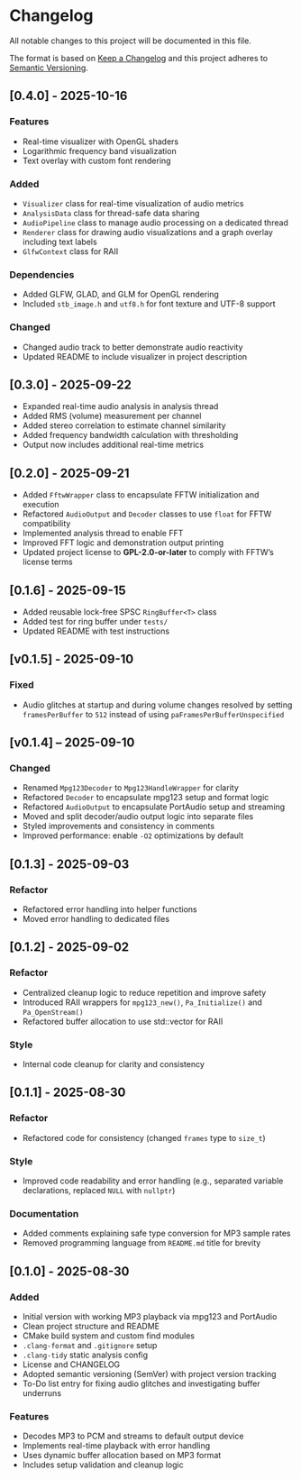 # Changelog

All notable changes to this project will be documented in this file.

The format is based on [Keep a Changelog](https://keepachangelog.com/en/1.0.0/) and this project adheres to [Semantic Versioning](https://semver.org/spec/v2.0.0.html).

## [0.4.0] - 2025-10-16
### Features
- Real-time visualizer with OpenGL shaders
- Logarithmic frequency band visualization
- Text overlay with custom font rendering

### Added
- `Visualizer` class for real-time visualization of audio metrics
- `AnalysisData` class for thread-safe data sharing
- `AudioPipeline` class to manage audio processing on a dedicated thread
- `Renderer` class for drawing audio visualizations and a graph overlay including text labels
- `GlfwContext` class for RAII

### Dependencies
- Added GLFW, GLAD, and GLM for OpenGL rendering
- Included `stb_image.h` and `utf8.h` for font texture and UTF-8 support

### Changed
- Changed audio track to better demonstrate audio reactivity
- Updated README to include visualizer in project description

## [0.3.0] - 2025-09-22
- Expanded real-time audio analysis in analysis thread
- Added RMS (volume) measurement per channel
- Added stereo correlation to estimate channel similarity
- Added frequency bandwidth calculation with thresholding
- Output now includes additional real-time metrics

## [0.2.0] - 2025-09-21
- Added `FftwWrapper` class to encapsulate FFTW initialization and execution
- Refactored `AudioOutput` and `Decoder` classes to use `float` for FFTW compatibility
- Implemented analysis thread to enable FFT
- Improved FFT logic and demonstration output printing
- Updated project license to **GPL-2.0-or-later** to comply with FFTW’s license terms

## [0.1.6] - 2025-09-15
- Added reusable lock-free SPSC `RingBuffer<T>` class
- Added test for ring buffer under `tests/`
- Updated README with test instructions

## [v0.1.5] - 2025-09-10
### Fixed
- Audio glitches at startup and during volume changes resolved by setting `framesPerBuffer` to `512` instead of using `paFramesPerBufferUnspecified`

## [v0.1.4] – 2025-09-10
### Changed
- Renamed `Mpg123Decoder` to `Mpg123HandleWrapper` for clarity
- Refactored `Decoder` to encapsulate mpg123 setup and format logic
- Refactored `AudioOutput` to encapsulate PortAudio setup and streaming
- Moved and split decoder/audio output logic into separate files
- Styled improvements and consistency in comments
- Improved performance: enable `-O2` optimizations by default

## [0.1.3] - 2025-09-03
### Refactor
- Refactored error handling into helper functions
- Moved error handling to dedicated files

## [0.1.2] - 2025-09-02
### Refactor
- Centralized cleanup logic to reduce repetition and improve safety
- Introduced RAII wrappers for `mpg123_new()`, `Pa_Initialize()` and `Pa_OpenStream()`
- Refactored buffer allocation to use std::vector for RAII

### Style
- Internal code cleanup for clarity and consistency

## [0.1.1] - 2025-08-30
### Refactor
- Refactored code for consistency (changed `frames` type to `size_t`)

### Style
- Improved code readability and error handling (e.g., separated variable declarations, replaced `NULL` with `nullptr`)

### Documentation
- Added comments explaining safe type conversion for MP3 sample rates
- Removed programming language from `README.md` title for brevity

## [0.1.0] - 2025-08-30
### Added
- Initial version with working MP3 playback via mpg123 and PortAudio
- Clean project structure and README
- CMake build system and custom find modules
- `.clang-format` and `.gitignore` setup
- `.clang-tidy` static analysis config
- License and CHANGELOG
- Adopted semantic versioning (SemVer) with project version tracking
- To-Do list entry for fixing audio glitches and investigating buffer underruns

### Features
- Decodes MP3 to PCM and streams to default output device
- Implements real-time playback with error handling
- Uses dynamic buffer allocation based on MP3 format
- Includes setup validation and cleanup logic

